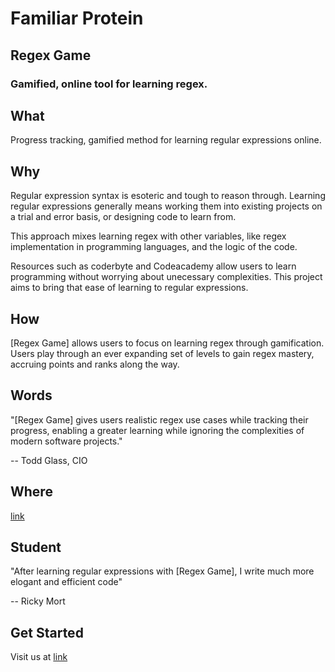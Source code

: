 # Familiar Protein

## Regex Game

### Gamified, online tool for learning regex.

## What
  Progress tracking, gamified method for learning regular expressions online.

## Why
  Regular expression syntax is esoteric and tough to reason through. Learning
regular expressions generally means working them into existing projects on a trial and error
basis, or designing code to learn from.

  This approach mixes learning regex with other variables, like regex implementation in 
programming languages, and the logic of the code. 

  Resources such as coderbyte and Codeacademy allow users to learn programming without
worrying about unecessary complexities. This project aims to bring that ease of learning
to regular expressions. 

## How
  [Regex Game] allows users to focus on learning regex through gamification. Users play through
an ever expanding set of levels to gain regex mastery, accruing points and ranks along the way.

## Words
  "[Regex Game] gives users realistic regex use cases while tracking their progress, enabling
a greater learning while ignoring the complexities of modern software projects."

  -- Todd Glass, CIO
## Where
  [link](http://learn-regex.herokuapp.com/)

## Student
  "After learning regular expressions with [Regex Game], I write much more elogant and efficient
code"

  -- Ricky Mort
## Get Started
 Visit us at [link](http://learn-regex.herokuapp.com/)  
